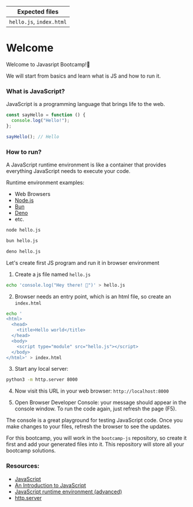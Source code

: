 | Expected files           |
| ------------------------ |
| `hello.js`, `index.html` |

# Welcome

Welcome to Javasript Bootcamp!🎉

We will start from basics and learn what is JS and how to run it.

### What is JavaScript?

JavaScript is a programming language that brings life to the web.

```js
const sayHello = function () {
  console.log("Hello!");
};

sayHello(); // Hello
```

### How to run?

A JavaScript runtime environment is like a container that provides everything JavaScript needs to execute your code.

Runtime environment examples:

- Web Browsers
- [Node.js](https://nodejs.org/en)
- [Bun](https://bun.sh/)
- [Deno](https://deno.com/)
- etc.

```bash
node hello.js
```

```bash
bun hello.js
```

```bash
deno hello.js
```

Let's create first JS program and run it in browser environment

1. Create a js file named `hello.js`

```bash
echo 'console.log("Hey there! 👋")' > hello.js
```

2. Browser needs an entry point, which is an html file, so create an `index.html`

```bash
echo '
<html>
  <head>
    <title>Hello world</title>
  </head>
  <body>
    <script type="module" src="hello.js"></script>
  </body>
</html>' > index.html
```

3. Start any local server:

```bash
python3 -m http.server 8000
```

4. Now visit this URL in your web browser: `http://localhost:8000`

5. Open Browser Developer Console: your message should appear in the console window. To run the code again, just refresh the page (F5).

The console is a great playground for testing JavaScript code. Once you make changes to your files, refresh the browser to see the updates.

For this bootcamp, you will work in the `bootcamp-js` repository, so create it first and add your generated files into it. This repository will store all your bootcamp solutions.

### Resources:

- [JavaScript](https://en.wikipedia.org/wiki/JavaScript)
- [An Introduction to JavaScript](https://javascript.info/intro)
- [JavaScript runtime environment (advanced)](https://developer.mozilla.org/en-US/docs/Web/API/HTML_DOM_API/Microtask_guide/In_depth)
- [http.server](https://docs.python.org/3/library/http.server.html)
